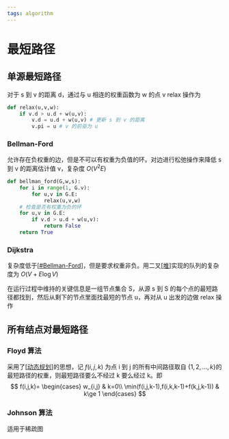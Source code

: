 ```yaml
---
tags: algorithm
---
```

# 最短路径

## 单源最短路径

对于 s 到 v 的距离 d，通过与 u 相连的权重函数为 w 的点 v relax 操作为

```python
def relax(u,v,w):
    if v.d > u.d + w(u,v):
        v.d = u.d + w(u,v) # 更新 s 到 v 的距离
        v.pi = u # v 的前驱为 u
```

### Bellman-Ford

允许存在负权重的边，但是不可以有权重为负值的环。对边进行松弛操作来降低 s 到 v 的距离估计值 v，复杂度 $O(V^2E)$

```python
def bellman_ford(G,w,s):
    for i in range(1, G.v):
        for u,v in G.E:
            relax(u,v,w)
    # 检查是否有权重为负的环
    for u,v in G.E:
        if v.d > u.d + w(u,v):
            return False
    return True
```

### Dijkstra

复杂度低于[[#Bellman-Ford]]，但是要求权重非负。用二叉[[堆]]实现的队列的复杂度为 $O(V+E \log V)$

在运行过程中维持的关键信息是一组节点集合 S，从源 s 到 S 的每个点的最短路径都找到，然后从剩下的节点里面找最短的节点 u，再对从 u 出发的边做 relax 操作

## 所有结点对最短路径

### Floyd 算法

采用了[[动态规划]]的思想，记 $f(i,j,k)$ 为点 i 到 j 的所有中间路径取自 $\{1,2,\dots, k\}$的最短路径的权重，则最短路径要么不经过 k 要么经过 k。即
$$
f(i,j,k)=
\begin{cases}
    w_{i,j} & k=0\\
    \min(f(i,j,k-1),f(i,k,k-1)+f(k,j,k-1)) & k\ge 1
\end{cases}
$$

### Johnson 算法

适用于稀疏图

[//begin]: # "Autogenerated link references for markdown compatibility"
[#Bellman-Ford]: 最短路径.md "最短路径"
[堆]: ../data_structure/堆.md "堆"
[动态规划]: ../动态规划.md "动态规划"
[//end]: # "Autogenerated link references"
